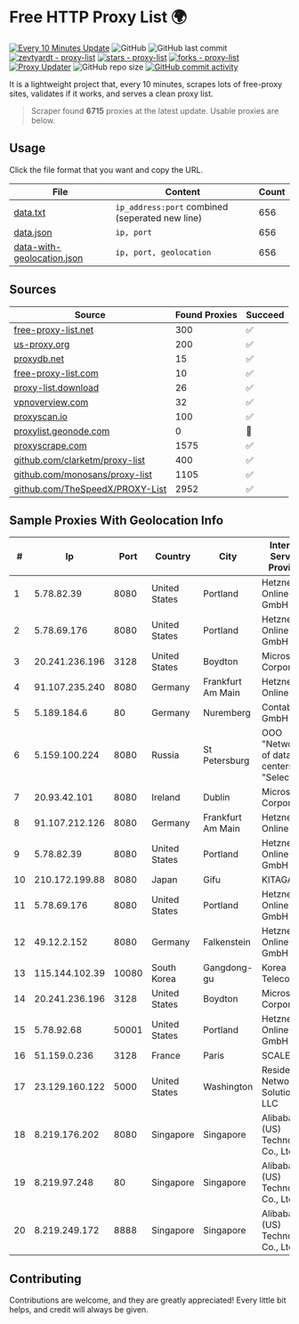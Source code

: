 
# Free HTTP Proxy List 🌍

[![Every 10 Minutes Update](https://github.com/mertguvencli/http-proxy-list/actions/workflows/main.yml/badge.svg?branch=main)](https://github.com/mertguvencli/http-proxy-list/actions/workflows/main.yml)
![GitHub](https://img.shields.io/github/license/mertguvencli/http-proxy-list)
![GitHub last commit](https://img.shields.io/github/last-commit/mertguvencli/http-proxy-list)
[![zevtyardt - proxy-list](https://img.shields.io/static/v1?label=zevtyardt&message=proxy-list&color=blue&logo=github)](https://github.com/zevtyardt/proxy-list "Go to GitHub repo")
[![stars - proxy-list](https://img.shields.io/github/stars/zevtyardt/proxy-list?style=social)](https://github.com/zevtyardt/proxy-list)
[![forks - proxy-list](https://img.shields.io/github/forks/zevtyardt/proxy-list?style=social)](https://github.com/zevtyardt/proxy-list)
[![Proxy Updater](https://github.com/zevtyardt/proxy-list/workflows/Proxy%20Updater/badge.svg)](https://github.com/zevtyardt/proxy-list/actions?query=workflow:"Proxy+Updater")
![GitHub repo size](https://img.shields.io/github/repo-size/zevtyardt/proxy-list)
[![GitHub commit activity](https://img.shields.io/github/commit-activity/m/zevtyardt/proxy-list?logo=commits)](https://github.com/zevtyardt/proxy-list/commits/main)

It is a lightweight project that, every 10 minutes, scrapes lots of free-proxy sites, validates if it works, and serves a clean proxy list.

> Scraper found **6715** proxies at the latest update. Usable proxies are below.

## Usage

Click the file format that you want and copy the URL.

|File|Content|Count|
|----|-------|-----|
|[data.txt](https://raw.githubusercontent.com/mertguvencli/http-proxy-list/main/proxy-list/data.txt)|`ip_address:port` combined (seperated new line)|656|
|[data.json](https://raw.githubusercontent.com/mertguvencli/http-proxy-list/main/proxy-list/data.json)|`ip, port`|656|
|[data-with-geolocation.json](https://raw.githubusercontent.com/mertguvencli/http-proxy-list/main/proxy-list/data-with-geolocation.json)|`ip, port, geolocation`|656|

## Sources

|Source|Found Proxies|Succeed|
|------|-------------|-------|
|[free-proxy-list.net](https://free-proxy-list.net)|300|✅|
|[us-proxy.org](https://www.us-proxy.org)|200|✅|
|[proxydb.net](http://proxydb.net)|15|✅|
|[free-proxy-list.com](https://free-proxy-list.com/?page=&port=&type%5B%5D=http&type%5B%5D=https&up_time=0&search=Search)|10|✅|
|[proxy-list.download](https://www.proxy-list.download/HTTP)|26|✅|
|[vpnoverview.com](https://vpnoverview.com/privacy/anonymous-browsing/free-proxy-servers)|32|✅|
|[proxyscan.io](https://www.proxyscan.io)|100|✅|
|[proxylist.geonode.com](https://proxylist.geonode.com/api/proxy-list?limit=300&page=1&sort_by=lastChecked&sort_type=desc&protocols=http,https)|0|🚫|
|[proxyscrape.com](https://api.proxyscrape.com/v2/?request=displayproxies&protocol=http&timeout=10000&country=all&ssl=all&anonymity=all)|1575|✅|
|[github.com/clarketm/proxy-list](https://raw.githubusercontent.com/clarketm/proxy-list/master/proxy-list-raw.txt)|400|✅|
|[github.com/monosans/proxy-list](https://raw.githubusercontent.com/monosans/proxy-list/main/proxies/http.txt)|1105|✅|
|[github.com/TheSpeedX/PROXY-List](https://raw.githubusercontent.com/TheSpeedX/PROXY-List/master/http.txt)|2952|✅|


## Sample Proxies With Geolocation Info

|#|Ip|Port|Country|City|Internet Service Provider|
|-|--|----|-------|----|-------------------------|
|1|5.78.82.39|8080|United States|Portland|Hetzner Online GmbH|
|2|5.78.69.176|8080|United States|Portland|Hetzner Online GmbH|
|3|20.241.236.196|3128|United States|Boydton|Microsoft Corporation|
|4|91.107.235.240|8080|Germany|Frankfurt Am Main|Hetzner Online AG|
|5|5.189.184.6|80|Germany|Nuremberg|Contabo GmbH|
|6|5.159.100.224|8080|Russia|St Petersburg|OOO "Network of data-centers "Selectel"|
|7|20.93.42.101|8080|Ireland|Dublin|Microsoft Corporation|
|8|91.107.212.126|8080|Germany|Frankfurt Am Main|Hetzner Online AG|
|9|5.78.82.39|8080|United States|Portland|Hetzner Online GmbH|
|10|210.172.199.88|8080|Japan|Gifu|KITAGATA|
|11|5.78.69.176|8080|United States|Portland|Hetzner Online GmbH|
|12|49.12.2.152|8080|Germany|Falkenstein|Hetzner Online GmbH|
|13|115.144.102.39|10080|South Korea|Gangdong-gu|Korea Telecom|
|14|20.241.236.196|3128|United States|Boydton|Microsoft Corporation|
|15|5.78.92.68|50001|United States|Portland|Hetzner Online GmbH|
|16|51.159.0.236|3128|France|Paris|SCALEWAY|
|17|23.129.160.122|5000|United States|Washington|Residential Networking Solutions LLC|
|18|8.219.176.202|8080|Singapore|Singapore|Alibaba (US) Technology Co., Ltd.|
|19|8.219.97.248|80|Singapore|Singapore|Alibaba (US) Technology Co., Ltd.|
|20|8.219.249.172|8888|Singapore|Singapore|Alibaba (US) Technology Co., Ltd.|



## Contributing

Contributions are welcome, and they are greatly appreciated! Every
little bit helps, and credit will always be given.

